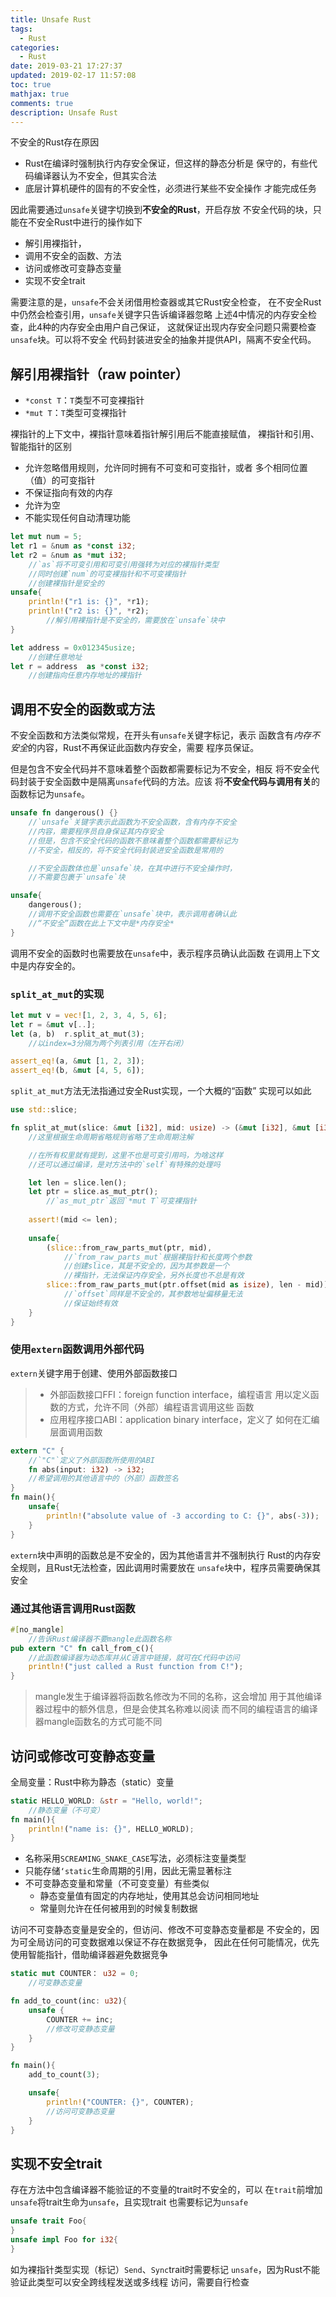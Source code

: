 ```yaml
---
title: Unsafe Rust
tags:
  - Rust
categories:
  - Rust
date: 2019-03-21 17:27:37
updated: 2019-02-17 11:57:08
toc: true
mathjax: true
comments: true
description: Unsafe Rust
---
```


不安全的Rust存在原因

-	Rust在编译时强制执行内存安全保证，但这样的静态分析是
	保守的，有些代码编译器认为不安全，但其实合法
-	底层计算机硬件的固有的不安全性，必须进行某些不安全操作
	才能完成任务

因此需要通过`unsafe`关键字切换到**不安全的Rust**，开启存放
不安全代码的块，只能在不安全Rust中进行的操作如下

-	解引用裸指针，
-	调用不安全的函数、方法
-	访问或修改可变静态变量
-	实现不安全trait

需要注意的是，`unsafe`不会关闭借用检查器或其它Rust安全检查，
在不安全Rust中仍然会检查引用，`unsafe`关键字只告诉编译器忽略
上述4中情况的内存安全检查，此4种的内存安全由用户自己保证，
这就保证出现内存安全问题只需要检查`unsafe`块。可以将不安全
代码封装进安全的抽象并提供API，隔离不安全代码。

##	解引用裸指针（raw pointer）

-	`*const T`：`T`类型不可变裸指针
-	`*mut T`：`T`类型可变裸指针

裸指针的上下文中，裸指针意味着指针解引用后不能直接赋值，
裸指针和引用、智能指针的区别

-	允许忽略借用规则，允许同时拥有不可变和可变指针，或者
	多个相同位置（值）的可变指针
-	不保证指向有效的内存
-	允许为空
-	不能实现任何自动清理功能

```rust
let mut num = 5;
let r1 = &num as *const i32;
let r2 = &num as *mut i32;
	//`as`将不可变引用和可变引用强转为对应的裸指针类型
	//同时创建`num`的可变裸指针和不可变裸指针
	//创建裸指针是安全的
unsafe{
	println!("r1 is: {}", *r1);
	println!("r2 is: {}", *r2);
		//解引用裸指针是不安全的，需要放在`unsafe`块中
}

let address = 0x012345usize;
	//创建任意地址
let r = address  as *const i32;
	//创建指向任意内存地址的裸指针
```

##	调用不安全的函数或方法

不安全函数和方法类似常规，在开头有`unsafe`关键字标记，表示
函数含有*内存不安全*的内容，Rust不再保证此函数内存安全，需要
程序员保证。

但是包含不安全代码并不意味着整个函数都需要标记为不安全，相反
将不安全代码封装于安全函数中是隔离`unsafe`代码的方法。应该
将**不安全代码与调用有关**的函数标记为`unsafe`。

```rust
unsafe fn dangerous() {}
	//`unsafe`关键字表示此函数为不安全函数，含有内存不安全
	//内容，需要程序员自身保证其内存安全
	//但是，包含不安全代码的函数不意味着整个函数都需要标记为
	//不安全，相反的，将不安全代码封装进安全函数是常用的

	//不安全函数体也是`unsafe`块，在其中进行不安全操作时，
	//不需要包裹于`unsafe`块

unsafe{
	dangerous();
	//调用不安全函数也需要在`unsafe`块中，表示调用者确认此
	//“不安全”函数在此上下文中是*内存安全*
}
```
调用不安全的函数时也需要放在`unsafe`中，表示程序员确认此函数
在调用上下文中是内存安全的。

###	`split_at_mut`的实现

```rust
let mut v = vec![1, 2, 3, 4, 5, 6];
let r = &mut v[..];
let (a, b)  r.split_at_mut(3);
	//以index=3分隔为两个列表引用（左开右闭）

assert_eq!(a, &mut [1, 2, 3]);
assert_eq!(b, &mut [4, 5, 6]);
```

`split_at_mut`方法无法指通过安全Rust实现，一个大概的“函数”
实现可以如此

```rust
use std::slice;

fn split_at_mut(slice: &mut [i32], mid: usize) -> (&mut [i32], &mut [i32]) {
	//这里根据生命周期省略规则省略了生命周期注解

	//在所有权里就有提到，这里不也是可变引用吗，为啥这样
	//还可以通过编译，是对方法中的`self`有特殊的处理吗

	let len = slice.len();
	let ptr = slice.as_mut_ptr();
		//`as_mut_ptr`返回`*mut T`可变裸指针
	
	assert!(mid <= len);
	
	unsafe{
		(slice::from_raw_parts_mut(ptr, mid),
			//`from_raw_parts_mut`根据裸指针和长度两个参数
			//创建slice，其是不安全的，因为其参数是一个
			//裸指针，无法保证内存安全，另外长度也不总是有效
		slice::from_raw_parts_mut(ptr.offset(mid as isize), len - mid))
			//`offset`同样是不安全的，其参数地址偏移量无法
			//保证始终有效
	}
}
```

###	使用`extern`函数调用外部代码

`extern`关键字用于创建、使用外部函数接口

> -	外部函数接口FFI：foreign function interface，编程语言
	用以定义函数的方式，允许不同（外部）编程语言调用这些
	函数
> - 应用程序接口ABI：application binary interface，定义了
	如何在汇编层面调用函数


```rust
extern "C" {
	//`"C"`定义了外部函数所使用的ABI
	fn abs(input: i32) -> i32;
	//希望调用的其他语言中的（外部）函数签名
}
fn main(){
	unsafe{
		println!("absolute value of -3 according to C: {}", abs(-3));
	}
}
```

`extern`块中声明的函数总是不安全的，因为其他语言并不强制执行
Rust的内存安全规则，且Rust无法检查，因此调用时需要放在
`unsafe`块中，程序员需要确保其安全

###	通过其他语言调用Rust函数

```rust
#[no_mangle]
	//告诉Rust编译器不要mangle此函数名称
pub extern "C" fn call_from_c(){
	//此函数编译器为动态库并从C语言中链接，就可在C代码中访问
	println!("just called a Rust function from C!");
}
```
>	mangle发生于编译器将函数名修改为不同的名称，这会增加
	用于其他编译器过程中的额外信息，但是会使其名称难以阅读
	而不同的编程语言的编译器mangle函数名的方式可能不同

##	访问或修改可变静态变量

全局变量：Rust中称为静态（static）变量

```rust
static HELLO_WORLD: &str = "Hello, world!";
	//静态变量（不可变）
fn main(){
	println!("name is: {}", HELLO_WORLD);
}
```

-	名称采用`SCREAMING_SNAKE_CASE`写法，必须标注变量类型
-	只能存储`‘static`生命周期的引用，因此无需显著标注
-	不可变静态变量和常量（不可变变量）有些类似
	-	静态变量值有固定的内存地址，使用其总会访问相同地址
	-	常量则允许在任何被用到的时候复制数据

访问不可变静态变量是安全的，但访问、修改不可变静态变量都是
不安全的，因为可全局访问的可变数据难以保证不存在数据竞争，
因此在任何可能情况，优先使用智能指针，借助编译器避免数据竞争

```rust
static mut COUNTER： u32 = 0;
	//可变静态变量

fn add_to_count(inc: u32){
	unsafe {
		COUNTER += inc;
		//修改可变静态变量
	}
}

fn main(){
	add_to_count(3);

	unsafe{
		println!("COUNTER: {}", COUNTER);
		//访问可变静态变量
	}
}
```

##	实现不安全trait

存在方法中包含编译器不能验证的不变量的trait时不安全的，可以
在`trait`前增加`unsafe`将trait生命为`unsafe`，且实现trait
也需要标记为`unsafe`

```rust
unsafe trait Foo{
}
unsafe impl Foo for i32{
}
```

如为裸指针类型实现（标记）`Send`、`Sync`trait时需要标记
`unsafe`，因为Rust不能验证此类型可以安全跨线程发送或多线程
访问，需要自行检查
